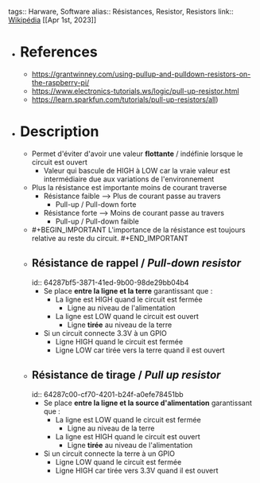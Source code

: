 tags:: Harware, Software
alias:: Résistances, Resistor, Resistors 
link:: [Wikipédia](https://en.wikipedia.org/wiki/Resistor)
[[Apr 1st, 2023]]

- # References
	- https://grantwinney.com/using-pullup-and-pulldown-resistors-on-the-raspberry-pi/
	- https://www.electronics-tutorials.ws/logic/pull-up-resistor.html
	- https://learn.sparkfun.com/tutorials/pull-up-resistors/all)
- # Description
	- Permet d'éviter d'avoir une valeur **flottante** / indéfinie lorsque le circuit est ouvert
		- Valeur qui bascule de HIGH à LOW car la vraie valeur est intermédiaire due aux variations de l'environnement
	- Plus la résistance est importante moins de courant traverse
		- Résistance faible --> Plus de courant passe au travers
			- Pull-up / Pull-down forte
		- Résistance forte --> Moins de courant passe au travers
			- Pull-up / Pull-down faible
	- #+BEGIN_IMPORTANT
	  L'importance de la résistance est toujours relative au reste du circuit. 
	  #+END_IMPORTANT
	- ## Résistance de rappel / *Pull-down resistor*
	  id:: 64287bf5-3871-41ed-9b00-98de29bb04b4
		- Se place **entre la ligne et la terre** garantissant que :
			- La ligne est HIGH quand le circuit est fermée
				- Ligne au niveau de l'alimentation
			- La ligne est LOW quand le circuit est ouvert
				- Ligne **tirée** au niveau de la terre
		- Si un circuit connecte 3.3V à un GPIO
			- Ligne HIGH quand le circuit est fermée
			- Ligne LOW car tirée vers la terre quand il est ouvert
	- ## Résistance de tirage / *Pull up resistor*
	  id:: 64287c00-cf70-4201-b24f-a0efe78451bb
		- Se place **entre la ligne et la source d'alimentation**  garantissant que :
			- La ligne est LOW quand le circuit est fermée
				- Ligne au niveau de la terre
			- La ligne est HIGH quand le circuit est ouvert
				- Ligne **tirée** au niveau de l'alimentation
		- Si un circuit connecte la terre à un GPIO
			- Ligne LOW quand le circuit est fermée
			- Ligne HIGH car tirée vers 3.3V quand il est ouvert
